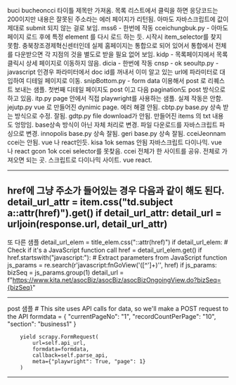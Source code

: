 buci        bucheoncci   타이틀 제목만 가져옴. 목록 리스트에서 클릭을 하면 응당코드는 200이지만 내용은 잘못된 주소라는 에러 페이지가 리턴됨. 아마도 자바스크립트에 값이 제대로 submit 되지 않는 걸로 보임.
mss6   -  한번에 작동
cceichungbuk.py   -  아마도 페이지 로드 후에 특정 element  를 다시 로드 하는 듯. 시작시 item_selector를 찾지 못함. 충북창조경제혁신센터인데 실제 홈페이지는 통합으로 되어 있어서 통합에서 전체를 다운받으면 각 지점의 것을 별도로 받을 필요 없어 보임.
kidp   -   목록페이지에서 목록 클릭시 상세 페이지로 이동하지 않음.
dicia   -  한번에 작동
cnsp     -    ok
seoultp.py   -   javascript 인경우 파라미터에서 doc id를 꺼내서 이미 알고 있는 url에 파라미터로 대입하여 디테일 페이지로 이동.
snipBottom.py    -     form data 이용해서 post 로 리퀘스트 보내는 샘플.  첫번째 디테일 페이지도 post 이고 다음 pagination도 post 방식으로 하고 있음.
itp.py               page 안에서 직접 playwright를 사용하는 샘플. 실제 작동은 안함.
jejutp.py     vue 로 만들어진 dynimic page. 에러 해결 안됨.
cbtp.py      base.py 상속 받는 방식으로 수정. 잘됨.
gdtp.py       file download가 안됨. 만들어진 items 의 txt 내용도 엉망임. base상속 방식이 아닌 자체 처리로 변경. 파일 다운로드를 자바스크립트 파싱으로 변경.
innopolis       base.py 상속  잘됨.
geri            base.py 상속  잘됨.
cceiJeonnam       ccei는 안됨. vue 나 react인듯.
kisa            1ok
semas           안됨 자바스크립트 다이나믹. vue 나 react
gcon            1ok
ccei            selector를 못찾음.  ccei 전체가 한 사이트를 공유. 전체로 가져오면 되는 곳. 스크립트로 다이나믹 사이트. vue react.



-----
href에 그냥 주소가 들어있는 경우 다음과 같이 해도 된다.
            detail_url_attr = item.css("td.subject a::attr(href)").get()
            if detail_url_attr:
                detail_url = urljoin(response.url, detail_url_attr)
-----
또 다른 샘플
            detail_url_elem = title_elem.css("::attr(href)")
            if detail_url_elem:
                # Check if it's a JavaScript function call
                href = detail_url_elem.get()
                if href.startswith("javascript:"):
                    # Extract parameters from JavaScript function
                    js_params = re.search(r'javascript:fnGoView\(\'([^\']+)\'', href)
                    if js_params:
                        bizSeq = js_params.group(1)
                        detail_url = f"https://www.kita.net/asocBiz/asocBiz/asocBizOngoingView.do?bizSeq={bizSeq}"
                        
------
post  샘플
        # This site uses API calls for data, so we'll make a POST request to the API
        formdata = {
            "currentPageNo": "1",
            "recordCountPerPage": "10",
            "section": "business1"
        }
        
        yield scrapy.FormRequest(
            url=self.api_url,
            formdata=formdata,
            callback=self.parse_api,
            meta={"playwright": True, "page": 1}
        )
------





